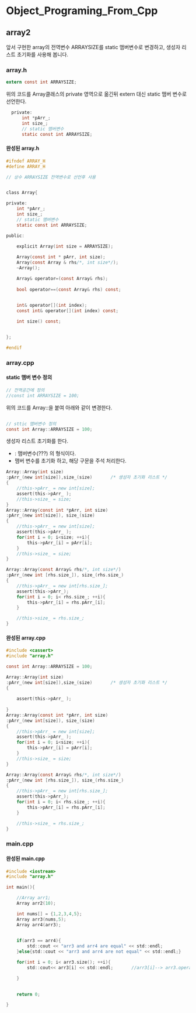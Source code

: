 # Object_Programing_From_Cpp
## array2
앞서 구현한 array의 전역변수 ARRAYSIZE를 static 맴버변수로 변경하고, 생성자 리스트 초기화를 사용해 봅니다. 


### array.h
```c
extern const int ARRAYSIZE;

```
위의 코드를 Array클래스의 private 영역으로 옮긴뒤 extern 대신 static 맴버 변수로 선언한다.
```c
  private:
      int *pArr_;
      int size_;
      // static 맴버변수
      static const int ARRAYSIZE;

```
#### 완성된 array.h
```c
#ifndef ARRAY_H
#define ARRAY_H

// 상수 ARRAYSIZE 전역변수로 선언후 사용


class Array{

private:
    int *pArr_;
    int size_;
    // static 맴버변수
    static const int ARRAYSIZE;

public:
    
    explicit Array(int size = ARRAYSIZE);

    Array(const int * pArr, int size);
    Array(const Array & rhs/*, int size*/);
    ~Array();

    Array& operator=(const Array& rhs);
    
    bool operator==(const Array& rhs) const;

    
    int& operator[](int index);
    const int& operator[](int index) const;

    int size() const;


};

#endif
```

### array.cpp
#### static 맴버 변수 정의
```c
// 전역공간에 정의
//const int ARRAYSIZE = 100;

```
위의 코드를 Array::을 붙여 아래와 같이 변경한다.  
```c

// sttic 맴버변수 정의
const int Array::ARRAYSIZE = 100;

```
생성자 리스트 초기화를 한다.
  - : 맴버변수(???) 의 형식이다.
  - 맴버 변수를 초기화 하고, 해당 구문을 주석 처리한다.
```c
Array::Array(int size)
:pArr_(new int[size]),size_(size)       /* 생성자 초기화 리스트 */
{
    //this->pArr_ = new int[size];
    assert(this->pArr_ );
    //this->size_ = size;
}
Array::Array(const int *pArr, int size)
:pArr_(new int[size]), size_(size)
{
    //this->pArr_ = new int[size];
    assert(this->pArr_ );
    for(int i = 0; i<size; ++i){
        this->pArr_[i] = pArr[i];
    }
    //this->size_ = size;
}

Array::Array(const Array& rhs/*, int size*/)
:pArr_(new int [rhs.size_]), size_(rhs.size_)
{
    //this->pArr_ = new int[rhs.size_];
    assert(this->pArr_);
    for(int i = 0; i< rhs.size_; ++i){
        this->pArr_[i] = rhs.pArr_[i];
    }

    //this->size_ = rhs.size_;
}

```
#### 완성된 array.cpp
```c
#include <cassert>
#include "array.h"

const int Array::ARRAYSIZE = 100;

Array::Array(int size)
:pArr_(new int[size]),size_(size)       /* 생성자 초기화 리스트 */
{
    
    assert(this->pArr_ );
    
}
Array::Array(const int *pArr, int size)
:pArr_(new int[size]), size_(size)
{
    //this->pArr_ = new int[size];
    assert(this->pArr_ );
    for(int i = 0; i<size; ++i){
        this->pArr_[i] = pArr[i];
    }
    //this->size_ = size;
}

Array::Array(const Array& rhs/*, int size*/)
:pArr_(new int [rhs.size_]), size_(rhs.size_)
{
    //this->pArr_ = new int[rhs.size_];
    assert(this->pArr_);
    for(int i = 0; i< rhs.size_; ++i){
        this->pArr_[i] = rhs.pArr_[i];
    }

    //this->size_ = rhs.size_;
}


```

### main.cpp
#### 완성된 main.cpp
```c
#include <iostream>
#include "array.h"

int main(){

    //Array arr1;
    Array arr2(10);

    int nums[] = {1,2,3,4,5};
    Array arr3(nums,5);
    Array arr4(arr3);

    
    if(arr3 == arr4){
        std::cout << "arr3 and arr4 are equal" << std::endl;
    }else{std::cout << "arr3 and arr4 are not equal" << std::endl;}

    for(int i = 0; i< arr3.size(); ++i){
        std::cout<< arr3[i] << std::endl;       //arr3[i]--> arr3.operator[](i)

    }

    
    return 0;

}
```
